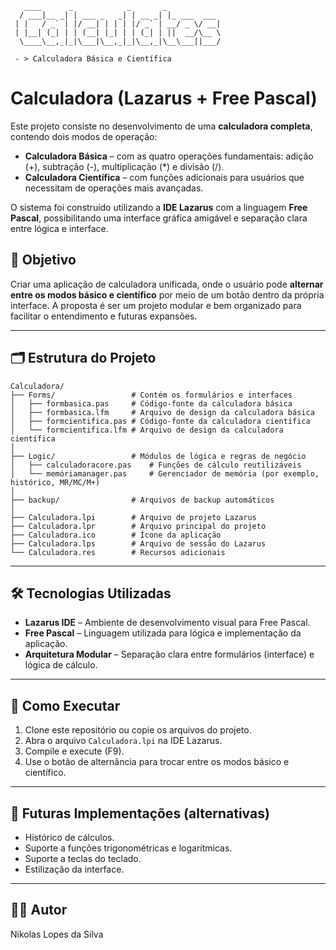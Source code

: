 ```
   ____      _            _       _           
  / ___|__ _| | ___ _   _| | __ _| |_ ___  ___ 
 | |   / _` | |/ __| | | | |/ _` | __/ _ \/ __|
 | |__| (_| | | (__| |_| | | (_| | ||  __/\__ \
  \____\__,_|_|\___|\__,_|_|\__,_|\__\___||___/

 - > Calculadora Básica e Científica
```
# Calculadora (Lazarus + Free Pascal)

Este projeto consiste no desenvolvimento de uma **calculadora completa**, contendo dois modos de operação:

- **Calculadora Básica** – com as quatro operações fundamentais: adição (+), subtração (-), multiplicação (*) e divisão (/).
- **Calculadora Científica** – com funções adicionais para usuários que necessitam de operações mais avançadas.

O sistema foi construído utilizando a **IDE Lazarus** com a linguagem **Free Pascal**, possibilitando uma interface gráfica amigável e separação clara entre lógica e interface.

## 🎯 Objetivo

Criar uma aplicação de calculadora unificada, onde o usuário pode **alternar entre os modos básico e científico** por meio de um botão dentro da própria interface. A proposta é ser um projeto modular e bem organizado para facilitar o entendimento e futuras expansões.

---

## 🗂 Estrutura do Projeto

```
Calculadora/
├── Forms/                 # Contém os formulários e interfaces
│   ├── formbasica.pas     # Código-fonte da calculadora básica
│   ├── formbasica.lfm     # Arquivo de design da calculadora básica
│   ├── formcientifica.pas # Código-fonte da calculadora científica
│   └── formcientifica.lfm # Arquivo de design da calculadora científica
│
├── Logic/                 # Módulos de lógica e regras de negócio
│   ├── calculadoracore.pas    # Funções de cálculo reutilizáveis
│   └── memóriamanager.pas     # Gerenciador de memória (por exemplo, histórico, MR/MC/M+)
│
├── backup/                # Arquivos de backup automáticos
│
├── Calculadora.lpi        # Arquivo de projeto Lazarus
├── Calculadora.lpr        # Arquivo principal do projeto
├── Calculadora.ico        # Ícone da aplicação
├── Calculadora.lps        # Arquivo de sessão do Lazarus
└── Calculadora.res        # Recursos adicionais
```

---

## 🛠 Tecnologias Utilizadas

- **Lazarus IDE** – Ambiente de desenvolvimento visual para Free Pascal.
- **Free Pascal** – Linguagem utilizada para lógica e implementação da aplicação.
- **Arquitetura Modular** – Separação clara entre formulários (interface) e lógica de cálculo.

---

## 🚀 Como Executar

1. Clone este repositório ou copie os arquivos do projeto.
2. Abra o arquivo `Calculadora.lpi` na IDE Lazarus.
3. Compile e execute (F9).
4. Use o botão de alternância para trocar entre os modos básico e científico.

---

## 📌 Futuras Implementações (alternativas)

- Histórico de cálculos.
- Suporte a funções trigonométricas e logarítmicas.
- Suporte a teclas do teclado.
- Estilização da interface.

---

## 👨‍💻 Autor

Nikolas Lopes da Silva
